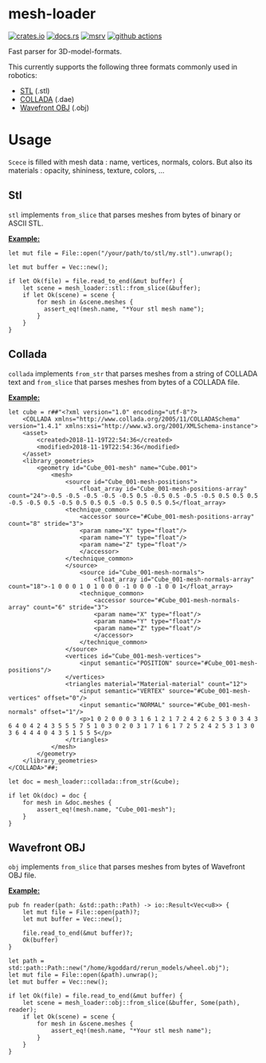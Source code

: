# mesh-loader

[![crates.io](https://img.shields.io/crates/v/mesh-loader?style=flat-square&logo=rust)](https://crates.io/crates/mesh-loader)
[![docs.rs](https://img.shields.io/badge/docs.rs-mesh--loader-blue?style=flat-square&logo=docs.rs)](https://docs.rs/mesh-loader)
[![msrv](https://img.shields.io/badge/msrv-1.60-blue?style=flat-square&logo=rust)](https://www.rust-lang.org)
[![github actions](https://img.shields.io/github/actions/workflow/status/openrr/mesh-loader/ci.yml?branch=main&style=flat-square&logo=github)](https://github.com/openrr/mesh-loader/actions)

Fast parser for 3D-model-formats.

This currently supports the following three formats commonly used in robotics:

- [STL](https://en.wikipedia.org/wiki/STL_(file_format)) (.stl)
- [COLLADA](https://en.wikipedia.org/wiki/COLLADA) (.dae)
- [Wavefront OBJ](https://en.wikipedia.org/wiki/Wavefront_.obj_file) (.obj)

# Usage
`Scece` is filled with mesh data : name, vertices, normals, colors. But also its materials : opacity, shininess, texture, colors, ...

## Stl
`stl` implements `from_slice` that parses meshes from bytes of binary or ASCII STL.

__<u> Example:</u>__
```
let mut file = File::open("/your/path/to/stl/my.stl").unwrap();

let mut buffer = Vec::new();       

if let Ok(file) = file.read_to_end(&mut buffer) {
    let scene = mesh_loader::stl::from_slice(&buffer);
    if let Ok(scene) = scene {
        for mesh in &scene.meshes {
          assert_eq!(mesh.name, "*Your stl mesh name");
        }
    }
}
```
## Collada
`collada` implements `from_str` that parses meshes from a string of COLLADA text and `from_slice` that parses meshes from bytes of a COLLADA file.

__<u> Example:</u>__
```
let cube = r##"<?xml version="1.0" encoding="utf-8"?>
    <COLLADA xmlns="http://www.collada.org/2005/11/COLLADASchema" version="1.4.1" xmlns:xsi="http://www.w3.org/2001/XMLSchema-instance">
    <asset>
        <created>2018-11-19T22:54:36</created>
        <modified>2018-11-19T22:54:36</modified>
    </asset>
    <library_geometries>
        <geometry id="Cube_001-mesh" name="Cube.001">
            <mesh>
                <source id="Cube_001-mesh-positions">
                    <float_array id="Cube_001-mesh-positions-array" count="24">-0.5 -0.5 -0.5 -0.5 -0.5 0.5 -0.5 0.5 -0.5 -0.5 0.5 0.5 0.5 -0.5 -0.5 0.5 -0.5 0.5 0.5 0.5 -0.5 0.5 0.5 0.5</float_array>
                <technique_common>
                    <accessor source="#Cube_001-mesh-positions-array" count="8" stride="3">
                    <param name="X" type="float"/>
                    <param name="Y" type="float"/>
                    <param name="Z" type="float"/>
                    </accessor>
                </technique_common>
                </source>
                    <source id="Cube_001-mesh-normals">
                        <float_array id="Cube_001-mesh-normals-array" count="18">-1 0 0 0 1 0 1 0 0 0 -1 0 0 0 -1 0 0 1</float_array>
                    <technique_common>
                        <accessor source="#Cube_001-mesh-normals-array" count="6" stride="3">
                        <param name="X" type="float"/>
                        <param name="Y" type="float"/>
                        <param name="Z" type="float"/>
                        </accessor>
                    </technique_common>
                </source>
                <vertices id="Cube_001-mesh-vertices">
                    <input semantic="POSITION" source="#Cube_001-mesh-positions"/>
                </vertices>
                <triangles material="Material-material" count="12">
                    <input semantic="VERTEX" source="#Cube_001-mesh-vertices" offset="0"/>
                    <input semantic="NORMAL" source="#Cube_001-mesh-normals" offset="1"/>
                    <p>1 0 2 0 0 0 3 1 6 1 2 1 7 2 4 2 6 2 5 3 0 3 4 3 6 4 0 4 2 4 3 5 5 5 7 5 1 0 3 0 2 0 3 1 7 1 6 1 7 2 5 2 4 2 5 3 1 3 0 3 6 4 4 4 0 4 3 5 1 5 5 5</p>
                </triangles>
            </mesh>
        </geometry>
    </library_geometries>
</COLLADA>"##;

let doc = mesh_loader::collada::from_str(&cube);

if let Ok(doc) = doc {
    for mesh in &doc.meshes {
        assert_eq!(mesh.name, "Cube_001-mesh");
    }
}

```

## Wavefront OBJ
`obj` implements `from_slice` that parses meshes from bytes of Wavefront OBJ file.

__<u> Example:</u>__
```
pub fn reader(path: &std::path::Path) -> io::Result<Vec<u8>> {
    let mut file = File::open(path)?;
    let mut buffer = Vec::new();
  
    file.read_to_end(&mut buffer)?;
    Ok(buffer)
}

let path = std::path::Path::new("/home/kgoddard/rerun_models/wheel.obj");
let mut file = File::open(&path).unwrap();
let mut buffer = Vec::new();

if let Ok(file) = file.read_to_end(&mut buffer) {
    let scene = mesh_loader::obj::from_slice(&buffer, Some(path), reader);
    if let Ok(scene) = scene {
        for mesh in &scene.meshes {
            assert_eq!(mesh.name, "*Your stl mesh name");
        }
    }
}
```